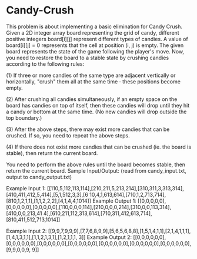 # Candy-Crush
This problem is about implementing a basic elimination for Candy Crush. Given a 2D integer array
board representing the grid of candy, different positive integers board[i][j] represent different
types of candies. A value of board[i][j] = 0 represents that the cell at position (i, j) is empty.
The given board represents the state of the game following the player's move. Now, you need to
restore the board to a stable state by crushing candies according to the following rules:

(1) If three or more candies of the same type are adjacent vertically or horizontally, "crush" them
all at the same time ‐ these positions become empty.

(2) After crushing all candies simultaneously, if an empty space on the board has candies on top of
itself, then these candies will drop until they hit a candy or bottom at the same time. (No new
candies will drop outside the top boundary.)

(3) After the above steps, there may exist more candies that can be crushed. If so, you need to
repeat the above steps.

(4) If there does not exist more candies that can be crushed (ie. the board is stable), then return
the current board.

You need to perform the above rules until the board becomes stable, then return the current board.
Sample Input/Output: (read from candy_input.txt, output to candy_output.txt)

Example Input 1:
[[110,5,112,113,114],[210,211,5,213,214],[310,311,3,313,314],[410,411,412,5,414],[5,1,512,3,3],[6
10,4,1,613,614],[710,1,2,713,714],[810,1,2,1,1],[1,1,2,2,2],[4,1,4,4,1014]]
Example Output 1:
[[0,0,0,0,0],[0,0,0,0,0],[0,0,0,0,0],[110,0,0,0,114],[210,0,0,0,214],[310,0,0,113,314],[410,0,0,213,41
4],[610,211,112,313,614],[710,311,412,613,714],[810,411,512,713,1014]]

Example Input 2:
[[9,9,7,9,9,9],[7,7,6,8,9,9],[5,6,5,6,8,8],[1,5,1,4,1,1],[2,1,4,1,1,1],[1,4,1,3,1,1],[1,1,2,1,3,1],[1,2,1,1,1,
3]]
Example Output 2:
[[0,0,0,0,0,0],[0,0,0,0,0,0],[0,0,0,0,0,0],[0,0,0,0,0,0],[0,0,0,0,0,0],[0,0,0,0,0,0],[0,0,0,0,0,0],[9,9,0,0,9,
9]]
